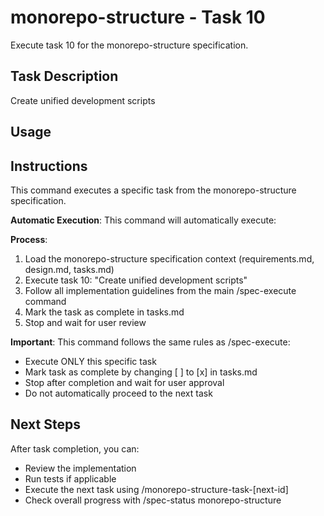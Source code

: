 # monorepo-structure - Task 10

Execute task 10 for the monorepo-structure specification.

## Task Description
Create unified development scripts

## Usage


## Instructions
This command executes a specific task from the monorepo-structure specification.

**Automatic Execution**: This command will automatically execute:


**Process**:
1. Load the monorepo-structure specification context (requirements.md, design.md, tasks.md)
2. Execute task 10: "Create unified development scripts"
3. Follow all implementation guidelines from the main /spec-execute command
4. Mark the task as complete in tasks.md
5. Stop and wait for user review

**Important**: This command follows the same rules as /spec-execute:
- Execute ONLY this specific task
- Mark task as complete by changing [ ] to [x] in tasks.md
- Stop after completion and wait for user approval
- Do not automatically proceed to the next task

## Next Steps
After task completion, you can:
- Review the implementation
- Run tests if applicable
- Execute the next task using /monorepo-structure-task-[next-id]
- Check overall progress with /spec-status monorepo-structure
